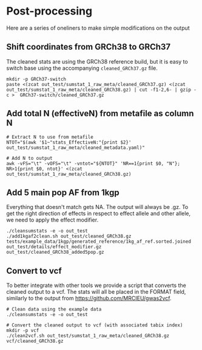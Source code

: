 # Post-processing

Here are a series of oneliners to make simple modifications on the output


## Shift coordinates from GRCh38 to GRCh37
The cleaned stats are using the GRCh38 reference build, but it is easy to switch base using the accompanying `cleaned_GRCh37.gz` file. 

```
mkdir -p GRCh37-switch
paste <(zcat out_test/sumstat_1_raw_meta/cleaned_GRCh37.gz) <(zcat out_test/sumstat_1_raw_meta/cleaned_GRCh38.gz) | cut -f1-2,6- | gzip -c >  GRCh37-switch/cleaned_GRCh37.gz
```

## Add total N (effectiveN) from metafile as column N

```
# Extract N to use from metafile
NTOT="$(awk '$1~"stats_EffectiveN:"{print $2}' out_test/sumstat_1_raw_meta/cleaned_metadata.yaml)"

# Add N to output
awk -vFS="\t" -vOFS="\t" -vntot="${NTOT}" 'NR==1{print $0, "N"}; NR>1{print $0, ntot}' <(zcat out_test/sumstat_1_raw_meta/cleaned_GRCh38.gz)
```

## Add 5 main pop AF from 1kgp
Everything that doesn't match gets NA. The output will always be .gz. To get the right direction of effects in respect to effect allele and other allele, we need to apply the effect modifier.
```
./cleansumstats -e -o out_test
./add1kgaf2clean.sh out_test/cleaned_GRCh38.gz tests/example_data/1kgp/generated_reference/1kg_af_ref.sorted.joined out_test/details/effect_modifier.gz out_test/cleaned_GRCh38_added5pop.gz
```

## Convert to vcf

To better integrate with other tools we provide a script that converts the cleaned output to a vcf. The stats will all be placed in the FORMAT field, similarly to the output from https://github.com/MRCIEU/gwas2vcf.

```
# Clean data using the example data
./cleansumstats -e -o out_test

# Convert the cleaned output to vcf (with associated tabix index)
mkdir -p vcf
./clean2vcf.sh out_test/sumstat_1_raw_meta/cleaned_GRCh38.gz vcf/cleaned_GRCh38.gz

```

